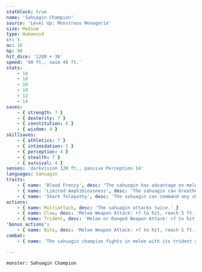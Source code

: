 ```yaml
---
statblock: true
name: 'Sahuagin Champion'
source: 'Level Up: Monstrous Menagerie'
size: Medium
type: Humanoid
cr: 5
ac: 16
hp: 90
hit_dice: '12d8 + 36'
speed: '40 ft., swim 40 ft.'
stats:
    - 18
    - 18
    - 16
    - 10
    - 12
    - 14
saves:
    - { strength: 7 }
    - { dexterity: 7 }
    - { constitution: 6 }
    - { wisdom: 4 }
skillsaves:
    - { athletics: 7 }
    - { intimidation: 5 }
    - { perception: 4 }
    - { stealth: 7 }
    - { survival: 4 }
senses: 'darkvision 120 ft., passive Perception 14'
languages: Sahuagin
traits:
    - { name: 'Blood Frenzy', desc: "The sahuagin has advantage on melee attack rolls against creatures that don't have all their hit points." }
    - { name: 'Limited Amphibiousness', desc: 'The sahuagin can breathe air and water. When breathing air, it must immerse itself in water once every 4 hours or begin to suffocate.' }
    - { name: 'Shark Telepathy', desc: 'The sahuagin can command any shark within 120 feet of it using magical telepathy.' }
actions:
    - { name: Multiattack, desc: 'The sahuagin attacks twice.' }
    - { name: Claw, desc: 'Melee Weapon Attack: +7 to hit, reach 5 ft., one target. Hit: 8 (1d8 + 4) slashing damage.' }
    - { name: Trident, desc: 'Melee or Ranged Weapon Attack: +7 to hit, reach 5 ft. or range 20/60 ft., one target. Hit: 7 (1d6 + 4) piercing damage, or 8 (1d8 + 4) if wielded in two hands in melee.' }
'bonus actions':
    - { name: Bite, desc: 'Melee Weapon Attack: +7 to hit, reach 5 ft., one target. Hit: 6 (1d4 + 4) piercing damage.' }
combat:
    - { name: 'The sahuagin champion fights in melee with its trident and bite', desc: 'It almost never throws its trident, except at a fleeing foe.' }

---
```

```statblock
monster: Sahuagin Champion
```
